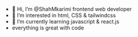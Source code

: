 - 👋 Hi, I’m @ShahMkarimi frontend web developer
- 👀 I’m interested in html, CSS & tailwindcss
- 🌱 I’m currently learning javascript & react.js
- everything is great with code


<!---
ShahMkarimi/ShahMkarimi is a ✨ special ✨ repository because its `README.md` (this file) appears on your GitHub profile.
You can click the Preview link to take a look at your changes.
--->
